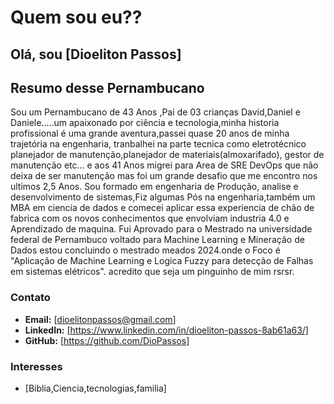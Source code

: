 # Quem sou eu??

## Olá, sou [Dioeliton Passos]



## Resumo desse Pernambucano
Sou um Pernambucano de 43 Anos ,Pai de 03 crianças David,Daniel e Daniele.....um apaixonado por ciência e tecnologia,minha historia profissional é uma grande aventura,passei quase 20 anos de minha trajetória na engenharia, tranbalhei na parte tecnica como eletrotécnico
planejador de manutenção,planejador de materiais(almoxarifado), gestor de manutenção etc... e aos 41 Anos migrei para Area de SRE DevOps que não deixa de ser manutenção mas foi um grande desafio que me encontro nos ultimos 2,5 Anos. Sou formado em engenharia de Produção, analise e desenvolvimento de sistemas,Fiz algumas Pós na engenharia,também um MBA em ciencia de dados e comecei aplicar essa experiencia de chão de fabrica com os novos conhecimentos que envolviam industria 4.0 e Aprendizado de maquina. Fui Aprovado para o Mestrado na universidade federal de Pernambuco voltado para Machine Learning e Mineração de Dados estou concluindo o mestrado meados 2024.onde o Foco é "Aplicação de Machine Learning e Logica Fuzzy para detecção de Falhas em sistemas elétricos". acredito que seja um pinguinho de mim rsrsr.



### Contato
- **Email:** [dioelitonpassos@gmail.com]
- **LinkedIn:** [https://www.linkedin.com/in/dioeliton-passos-8ab61a63/]
- **GitHub:** [https://github.com/DioPassos]


### Interesses
- [Biblia,Ciencia,tecnologias,familia]

